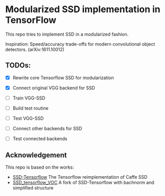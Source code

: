 # Modularized SSD implementation in TensorFlow

This repo tries to implement SSD in a modularized fashion.

Inspiration: Speed/accuracy trade-offs for modern convolutional object detectors. (arXiv:1611.10012)


## TODOs:
- [x] Rewrite core Tensorflow SSD for modularization
- [x] Connect original VGG backend for SSD
- [ ] Train VGG-SSD
- [ ] Build test routine
- [ ] Test VGG-SSD
- [ ] Connect other backends for SSD
- [ ] Test connected backends


## Acknowledgement

This repo is based on the works:
* [SSD-Tensorflow](https://github.com/balancap/SSD-Tensorflow/) The Tensorflow reimplementation of Caffe SSD
* [SSD_tensorflow_VOC](https://github.com/LevinJ/SSD_tensorflow_VOC) A fork of SSD-Tensorflow with bachnorm and simplified structure

